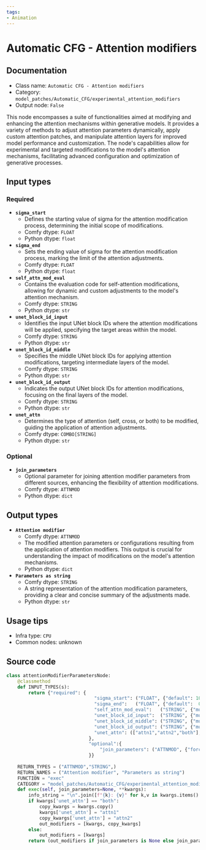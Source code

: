 ```yaml
---
tags:
- Animation
---
```


# Automatic CFG - Attention modifiers
## Documentation
- Class name: `Automatic CFG - Attention modifiers`
- Category: `model_patches/Automatic_CFG/experimental_attention_modifiers`
- Output node: `False`

This node encompasses a suite of functionalities aimed at modifying and enhancing the attention mechanisms within generative models. It provides a variety of methods to adjust attention parameters dynamically, apply custom attention patches, and manipulate attention layers for improved model performance and customization. The node's capabilities allow for experimental and targeted modifications to the model's attention mechanisms, facilitating advanced configuration and optimization of generative processes.
## Input types
### Required
- **`sigma_start`**
    - Defines the starting value of sigma for the attention modification process, determining the initial scope of modifications.
    - Comfy dtype: `FLOAT`
    - Python dtype: `float`
- **`sigma_end`**
    - Sets the ending value of sigma for the attention modification process, marking the limit of the attention adjustments.
    - Comfy dtype: `FLOAT`
    - Python dtype: `float`
- **`self_attn_mod_eval`**
    - Contains the evaluation code for self-attention modifications, allowing for dynamic and custom adjustments to the model's attention mechanism.
    - Comfy dtype: `STRING`
    - Python dtype: `str`
- **`unet_block_id_input`**
    - Identifies the input UNet block IDs where the attention modifications will be applied, specifying the target areas within the model.
    - Comfy dtype: `STRING`
    - Python dtype: `str`
- **`unet_block_id_middle`**
    - Specifies the middle UNet block IDs for applying attention modifications, targeting intermediate layers of the model.
    - Comfy dtype: `STRING`
    - Python dtype: `str`
- **`unet_block_id_output`**
    - Indicates the output UNet block IDs for attention modifications, focusing on the final layers of the model.
    - Comfy dtype: `STRING`
    - Python dtype: `str`
- **`unet_attn`**
    - Determines the type of attention (self, cross, or both) to be modified, guiding the application of attention adjustments.
    - Comfy dtype: `COMBO[STRING]`
    - Python dtype: `str`
### Optional
- **`join_parameters`**
    - Optional parameter for joining attention modifier parameters from different sources, enhancing the flexibility of attention modifications.
    - Comfy dtype: `ATTNMOD`
    - Python dtype: `dict`
## Output types
- **`Attention modifier`**
    - Comfy dtype: `ATTNMOD`
    - The modified attention parameters or configurations resulting from the application of attention modifiers. This output is crucial for understanding the impact of modifications on the model's attention mechanisms.
    - Python dtype: `dict`
- **`Parameters as string`**
    - Comfy dtype: `STRING`
    - A string representation of the attention modification parameters, providing a clear and concise summary of the adjustments made.
    - Python dtype: `str`
## Usage tips
- Infra type: `CPU`
- Common nodes: unknown


## Source code
```python
class attentionModifierParametersNode:
    @classmethod
    def INPUT_TYPES(s):
        return {"required": {
                                "sigma_start": ("FLOAT", {"default": 1000, "min": 0.0, "max": 10000.0, "step": 0.1, "round": 0.01}),
                                "sigma_end":   ("FLOAT", {"default":  0, "min": 0.0, "max": 10000.0, "step": 0.1, "round": 0.01}),
                                "self_attn_mod_eval":   ("STRING", {"multiline": True }, {"default": ""}),
                                "unet_block_id_input":  ("STRING", {"multiline": False}, {"default": ""}),
                                "unet_block_id_middle": ("STRING", {"multiline": False}, {"default": ""}),
                                "unet_block_id_output": ("STRING", {"multiline": False}, {"default": ""}),
                                "unet_attn": (["attn1","attn2","both"],),
                              },
                              "optional":{
                                  "join_parameters": ("ATTNMOD", {"forceInput": True}),
                              }}
    
    RETURN_TYPES = ("ATTNMOD","STRING",)
    RETURN_NAMES = ("Attention modifier", "Parameters as string")
    FUNCTION = "exec"
    CATEGORY = "model_patches/Automatic_CFG/experimental_attention_modifiers"
    def exec(self, join_parameters=None, **kwargs):
        info_string = "\n".join([f"{k}: {v}" for k,v in kwargs.items() if v != ""])
        if kwargs['unet_attn'] == "both":
            copy_kwargs = kwargs.copy()
            kwargs['unet_attn'] = "attn1"
            copy_kwargs['unet_attn'] = "attn2"
            out_modifiers = [kwargs, copy_kwargs]
        else:
            out_modifiers = [kwargs]
        return (out_modifiers if join_parameters is None else join_parameters + out_modifiers, info_string, )

```
